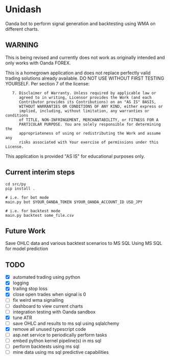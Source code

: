 # Unidash

Oanda bot to perform signal generation and backtesting using WMA on different charts.

## WARNING

This is being revised and currently does not work as originally intended and only
works with Oanda FOREX.  

This is a homegrown application and does not replace perfectly valid trading
solutions already available. DO NOT USE WITHOUT FIRST TESTING YOURSELF.
Per section 7 of the license:

```text
   7. Disclaimer of Warranty. Unless required by applicable law or
      agreed to in writing, Licensor provides the Work (and each
      Contributor provides its Contributions) on an "AS IS" BASIS,
      WITHOUT WARRANTIES OR CONDITIONS OF ANY KIND, either express or
      implied, including, without limitation, any warranties or conditions
      of TITLE, NON-INFRINGEMENT, MERCHANTABILITY, or FITNESS FOR A
      PARTICULAR PURPOSE. You are solely responsible for determining the
      appropriateness of using or redistributing the Work and assume any
      risks associated with Your exercise of permissions under this License.
```

This application is provided "AS IS" for educational purposes only.

## Current interim steps

```shell
cd src/py
pip install .

# i.e. for bot mode
main.py bot $YOUR_OANDA_TOKEN $YOUR_OANDA_ACCOUNT_ID USD_JPY

# i.e. for backtest mode
main.py backtest some_file.csv
```

## Future Work

Save OHLC data and various backtest scenarios to MS SQL
Using MS SQL for model prediction

## TODO

- [X] automated trading using python
- [X] logging
- [X] trailing stop loss
- [X] close open trades when signal is 0
- [ ] fix weird wma signalling
- [ ] dashboard to view current charts
- [ ] integration testing with Oanda sandbox
- [X] tune ATR
- [ ] save OHLC and results to ms sql using sqlalchemy
- [X] remove all unused typescript code
- [ ] asp.net service to periodically perform tasks
- [ ] embed python kernel pipeline(s) in ms sql
- [ ] perform backtests using ms sql
- [ ] mine data using ms sql predictive capabilities

